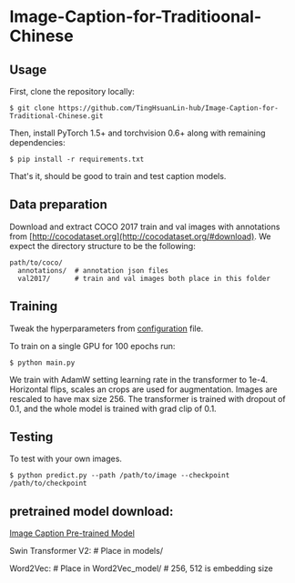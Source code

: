 # Image-Caption-for-Traditioonal-Chinese

## Usage 
First, clone the repository locally:
```
$ git clone https://github.com/TingHsuanLin-hub/Image-Caption-for-Traditional-Chinese.git
```
Then, install PyTorch 1.5+ and torchvision 0.6+ along with remaining dependencies:
```
$ pip install -r requirements.txt
```
That's it, should be good to train and test caption models.

## Data preparation

Download and extract COCO 2017 train and val images with annotations from
[http://cocodataset.org](http://cocodataset.org/#download).
We expect the directory structure to be the following:
```
path/to/coco/
  annotations/  # annotation json files
  val2017/      # train and val images both place in this folder
```

## Training
Tweak the hyperparameters from <a href='https://github.com/saahiluppal/catr/blob/master/configuration.py'>configuration</a> file.

To train on a single GPU for 100 epochs run:
```
$ python main.py
```
We train with AdamW setting learning rate in the transformer to 1e-4.
Horizontal flips, scales an crops are used for augmentation.
Images are rescaled to have max size 256.
The transformer is trained with dropout of 0.1, and the whole model is trained with grad clip of 0.1.

## Testing
To test with your own images.
```
$ python predict.py --path /path/to/image --checkpoint /path/to/checkpoint
```

## pretrained model download:
<a href ='https://drive.google.com/drive/folders/1gAq4f_kPqdA_ygouYjYY7dJA8aCGvrCp?usp=sharing'> Image Caption Pre-trained Model</a>

Swin Transformer V2:   # Place in models/

Word2Vec:   # Place in Word2Vec_model/
            # 256, 512 is embedding size


